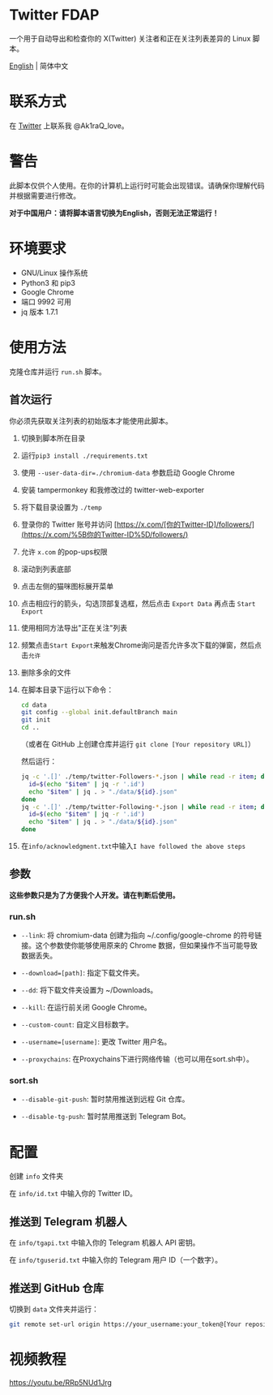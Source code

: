 # Twitter FDAP

一个用于自动导出和检查你的 X(Twitter) 关注者和正在关注列表差异的 Linux 脚本。

[English](README.md) | 简体中文

# 联系方式

在 [Twitter](https://x.com/Ak1raQ_love) 上联系我 @Ak1raQ_love。

# 警告

此脚本仅供个人使用。在你的计算机上运行时可能会出现错误。请确保你理解代码并根据需要进行修改。

**对于中国用户：请将脚本语言切换为English，否则无法正常运行！**

# 环境要求

- GNU/Linux 操作系统
- Python3 和 pip3
- Google Chrome
- 端口 9992 可用
- jq 版本 1.7.1

# 使用方法

克隆仓库并运行 `run.sh` 脚本。

## 首次运行

你必须先获取关注列表的初始版本才能使用此脚本。

1. 切换到脚本所在目录

2. 运行`pip3 install ./requirements.txt`

3. 使用 `--user-data-dir=./chromium-data` 参数启动 Google Chrome

4. 安装 tampermonkey 和我修改过的 twitter-web-exporter

5. 将下载目录设置为 `./temp`

6. 登录你的 Twitter 账号并访问 [https://x.com/[你的Twitter-ID]/followers/](https://x.com/%5B你的Twitter-ID%5D/followers/)

7. 允许 `x.com` 的pop-ups权限

8. 滚动到列表底部

9. 点击左侧的猫咪图标展开菜单

10. 点击相应行的箭头，勾选顶部复选框，然后点击 `Export Data` 再点击 `Start Export`

11. 使用相同方法导出"正在关注"列表

12. 频繁点击`Start Export`来触发Chrome询问是否允许多次下载的弹窗，然后点击`允许`

13. 删除多余的文件

14. 在脚本目录下运行以下命令：
    
    ```bash
    cd data
    git config --global init.defaultBranch main
    git init
    cd ..
    ```
    
    （或者在 GitHub 上创建仓库并运行 `git clone [Your repository URL]`）
    
    然后运行：
    
    ```bash
    jq -c '.[]' ./temp/twitter-Followers-*.json | while read -r item; do
      id=$(echo "$item" | jq -r '.id')
      echo "$item" | jq . > "./data/${id}.json"
    done
    jq -c '.[]' ./temp/twitter-Following-*.json | while read -r item; do
      id=$(echo "$item" | jq -r '.id')
      echo "$item" | jq . > "./data/${id}.json"
    done
    ```

15. 在`info/acknowledgment.txt`中输入`I have followed the above steps`   

## 参数

**这些参数只是为了方便我个人开发。请在判断后使用。**

### run.sh

- `--link`: 将 chromium-data 创建为指向 ~/.config/google-chrome 的符号链接。这个参数使你能够使用原来的 Chrome 数据，但如果操作不当可能导致数据丢失。

- `--download=[path]`: 指定下载文件夹。

- `--dd`: 将下载文件夹设置为 ~/Downloads。

- `--kill`: 在运行前关闭 Google Chrome。

- `--custom-count`: 自定义目标数字。

- `--username=[username]`: 更改 Twitter 用户名。

- `--proxychains`: 在Proxychains下进行网络传输（也可以用在sort.sh中）。

### sort.sh

- `--disable-git-push`: 暂时禁用推送到远程 Git 仓库。

- `--disable-tg-push`: 暂时禁用推送到 Telegram Bot。

# 配置

创建 `info` 文件夹

在 `info/id.txt` 中输入你的 Twitter ID。

## 推送到 Telegram 机器人

在 `info/tgapi.txt` 中输入你的 Telegram 机器人 API 密钥。

在 `info/tguserid.txt` 中输入你的 Telegram 用户 ID（一个数字）。

## 推送到 GitHub 仓库

切换到 `data` 文件夹并运行：

```bash
git remote set-url origin https://your_username:your_token@[Your repository URL]
```

# 视频教程

https://youtu.be/RRp5NUd1Jrg
